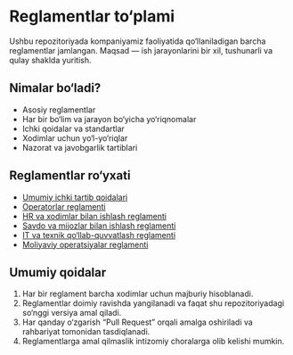 # Reglamentlar to‘plami

Ushbu repozitoriyada kompaniyamiz faoliyatida qo‘llaniladigan barcha reglamentlar jamlangan. Maqsad — ish jarayonlarini bir xil, tushunarli va qulay shaklda yuritish.

## Nimalar bo‘ladi?
- Asosiy reglamentlar
- Har bir bo‘lim va jarayon bo‘yicha yo‘riqnomalar
- Ichki qoidalar va standartlar
- Xodimlar uchun yo‘l-yo‘riqlar
- Nazorat va javobgarlik tartiblari

## Reglamentlar ro‘yxati
- [Umumiy ichki tartib qoidalari](docs/umumiy_tartib.md)
- [Operatorlar reglamenti](docs/operators.md)
- [HR va xodimlar bilan ishlash reglamenti](docs/hr_reglament.md)
- [Savdo va mijozlar bilan ishlash reglamenti](docs/savdo_reglament.md)
- [IT va texnik qo‘llab-quvvatlash reglamenti](docs/it_reglament.md)
- [Moliyaviy operatsiyalar reglamenti](docs/moliya_reglament.md)

## Umumiy qoidalar
1. Har bir reglament barcha xodimlar uchun majburiy hisoblanadi.  
2. Reglamentlar doimiy ravishda yangilanadi va faqat shu repozitoriyadagi so‘nggi versiya amal qiladi.  
3. Har qanday o‘zgarish “Pull Request” orqali amalga oshiriladi va rahbariyat tomonidan tasdiqlanadi.  
4. Reglamentlarga amal qilmaslik intizomiy choralarga olib kelishi mumkin.  
